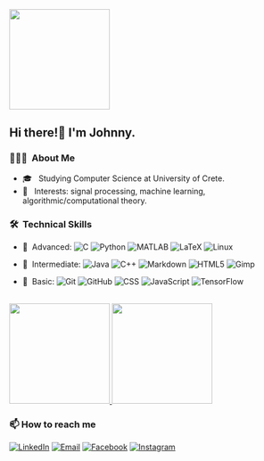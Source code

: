 <img src="https://user-images.githubusercontent.com/70910393/148864194-b174c8c7-4af4-40d6-909b-44f6452043a3.png" width="180" >

<h2> Hi there!👋 I'm Johnny.</h2>

<h3> 👨🏻‍💻 &nbsp;About Me </h3>

- 🎓 &nbsp; Studying Computer Science at University of Crete.
- 📌 &nbsp; Interests: signal processing, machine learning, algorithmic/computational theory.

<h3> 🛠 &nbsp;Technical Skills</h3>

- 🔵 &nbsp;Advanced:
   ![C](https://img.shields.io/badge/-C-333333?style=flat&logo=c)
   ![Python](https://img.shields.io/badge/-Python-333333?style=flat&logo=python)
   ![MATLAB](https://img.shields.io/badge/-Matlab-333333?style=flat&logo=matlab)
   ![LaTeX](https://img.shields.io/badge/-LaTeX-333333?style=flat&logo=latex)
   ![Linux](https://img.shields.io/badge/-Linux-333333?style=flat&logo=linux)
   
- 🔷 &nbsp;Intermediate:
    ![Java](https://img.shields.io/badge/-Java-333333?style=flat&logo=Java&logoColor=007396)
    ![C++](https://img.shields.io/badge/-C++-333333?style=flat&logo=C%2B%2B&logoColor=00599C)
    ![Markdown](https://img.shields.io/badge/-Markdown-333333?style=flat&logo=markdown)
    ![HTML5](https://img.shields.io/badge/-HTML-333333?style=flat&logo=HTML5)
    ![Gimp](https://img.shields.io/badge/-Gimp-333333?style=flat&logo=gimp)
        
- 🔹 &nbsp;Basic:
    ![Git](https://img.shields.io/badge/-Git-333333?style=flat&logo=git)
    ![GitHub](https://img.shields.io/badge/-GitHub-333333?style=flat&logo=github)
    ![CSS](https://img.shields.io/badge/-CSS-333333?style=flat&logo=CSS3&logoColor=1572B6)
    ![JavaScript](https://img.shields.io/badge/-JavaScript-333333?style=flat&logo=javascript)
    ![TensorFlow](https://img.shields.io/badge/-TensorFlow-333333?style=flat&logo=tensorflow)
   
<br/>

<a href="https://github.com/JohnnyKaz">
  <img height="180em" src="https://github-readme-stats.vercel.app/api?username=JohnnyKaz&theme=tokyonight&show_icons=true" />
  <img height="180em" src="https://github-readme-stats.vercel.app/api/top-langs/?username=JohnnyKaz&theme=tokyonight" />
</a>

<br/>

<h3> 📫 How to reach me</h3>

<p>
<a href="https://www.linkedin.com/in/johnny-kaz/"><img alt="LinkedIn" src="https://img.shields.io/badge/LinkedIn-Ioannis%20Kaziales-blue?style=flat&logo=linkedin"></a>
<a href="mailto:johnnykaziales@gmail.com"><img alt="Email" src="https://img.shields.io/badge/Email-johnnykaziales@gmail.com-blue?style=flat&logo=gmail"></a>
<a href="https://www.facebook.com/kazjohnny"><img alt="Facebook" src="https://img.shields.io/badge/Facebook-Ioannis%20Kaziales-blue?style=flate&logo=facebook"></a>
<a href="https://www.instagram.com/kazjohnny/"><img alt="Instagram" src="https://img.shields.io/badge/Instagram-kazjohnny-blue?style=flate&logo=instagram"></a>
</p>


<!-- [![HitCount](http://hits.dwyl.com/JohnnyKaz/{project}.svg?style=flat)](http://hits.dwyl.com/JohnnyKaz/{project}) -->


